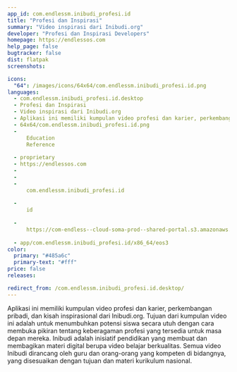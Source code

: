 ```yaml
---
app_id: com.endlessm.inibudi_profesi.id
title: "Profesi dan Inspirasi"
summary: "Video inspirasi dari Inibudi.org"
developer: "Profesi dan Inspirasi Developers"
homepage: https://endlessos.com
help_page: false
bugtracker: false
dist: flatpak
screenshots:

icons:
  "64": /images/icons/64x64/com.endlessm.inibudi_profesi.id.png
languages:
  - com.endlessm.inibudi_profesi.id.desktop
  - Profesi dan Inspirasi
  - Video inspirasi dari Inibudi.org
  - Aplikasi ini memiliki kumpulan video profesi dan karier, perkembangan pribadi, dan kisah inspirasional dari Inibudi.org. Tujuan dari kumpulan video ini adalah untuk menumbuhkan potensi siswa secara utuh dengan cara membuka pikiran tentang keberagaman profesi yang tersedia untuk masa depan mereka. Inibudi adalah inisiatif pendidikan yang membuat dan membagikan materi digital berupa video belajar berkualitas. Semua video Inibudi dirancang oleh guru dan orang-orang yang kompeten di bidangnya, yang disesuaikan dengan tujuan dan materi kurikulum nasional.
  - 64x64/com.endlessm.inibudi_profesi.id.png
  - 
      Education
      Reference
    
  - proprietary
  - https://endlessos.com
  - 
  - 
  - 
      com.endlessm.inibudi_profesi.id
    
  - 
      id
    
  - 
      https://com-endless--cloud-soma-prod--shared-portal.s3.amazonaws.com/app186.appCenterThumbnail.0fb452a0-0b6f-4b99-ae4e-6a3433521293.jpg
    
  - app/com.endlessm.inibudi_profesi.id/x86_64/eos3
color:
  primary: "#485a6c"
  primary-text: "#fff"
price: false
releases:

redirect_from: /com.endlessm.inibudi_profesi.id.desktop/
---
```


<p>Aplikasi ini memiliki kumpulan video profesi dan karier, perkembangan pribadi, dan kisah inspirasional dari Inibudi.org. Tujuan dari kumpulan video ini adalah untuk menumbuhkan potensi siswa secara utuh dengan cara membuka pikiran tentang keberagaman profesi yang tersedia untuk masa depan mereka. Inibudi adalah inisiatif pendidikan yang membuat dan membagikan materi digital berupa video belajar berkualitas. Semua video Inibudi dirancang oleh guru dan orang-orang yang kompeten di bidangnya, yang disesuaikan dengan tujuan dan materi kurikulum nasional.</p>